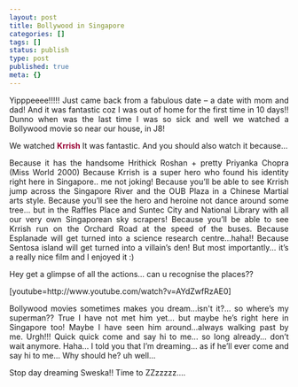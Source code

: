 ```yaml
---
layout: post
title: Bollywood in Singapore
categories: []
tags: []
status: publish
type: post
published: true
meta: {}
---
```

<p align="justify">Yipppeeee!!!!! Just came back from a fabulous date – a date with mom and dad! And it was fantastic coz I was out of home for the first time in 10 days!! Dunno when was the last time I was so sick and well we watched a Bollywood movie so near our house, in J8!</p>
<p align="justify">We watched <font color="#990033"><strong>Krrish</strong> </font>It was fantastic. And you should also watch it because...</p>

<p align="justify">Because it has the handsome Hrithick Roshan + pretty Priyanka Chopra (Miss World 2000)
Because Krrish is a super hero who found his identity right here in Singapore.. me not joking!
Because you’ll be able to see Krrish jump across the Singapore River and the OUB Plaza in a Chinese Martial arts style.
Because you’ll see the hero and heroine not dance around some tree... but in the Raffles Place and Suntec City and National Library with all our very own Singaporean sky scrapers!
Because you’ll be able to see Krrish run on the Orchard Road at the speed of the buses.
Because Esplanade will get turned into a science research centre...haha!!
Because Sentosa island will get turned into a villain’s den!
But most importantly... it’s a really nice film and I enjoyed it :)
</p><p align="justify">Hey get a glimpse of all the actions... can u recognise the places??</p>
<p align="justify">[youtube=http://www.youtube.com/watch?v=AYdZwfRzAE0]</p>
<p align="justify">Bollywood movies sometimes makes you dream...isn't it?... so where’s my superman?? True I have not met him yet... but maybe he’s right here in Singapore too! Maybe I have seen him around...always walking past by me. Urgh!!! Quick quick come and say hi to me... so long already... don’t wait anymore. Haha... I told you that I’m dreaming... as if he’ll ever come and say hi to me... Why should he? uh well...</p>
<p align="justify">Stop day dreaming Sweska!! Time to ZZzzzzz....</p>
